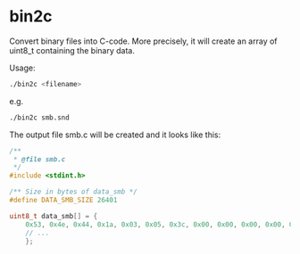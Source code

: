 # bin2c

Convert binary files into C-code.
More precisely, it will create an array of uint8_t containing the binary data.

Usage:
```sh
./bin2c <filename>
```
e.g.
```sh
./bin2c smb.snd
```

The output file smb.c will be created and it looks like this:

```c
/**
 * @file smb.c
 */
#include <stdint.h>

/** Size in bytes of data_smb */
#define DATA_SMB_SIZE 26401

uint8_t data_smb[] = {
    0x53, 0x4e, 0x44, 0x1a, 0x03, 0x05, 0x3c, 0x00, 0x00, 0x00, 0x00, 0x00, 0x00, 0x00, 0x00, 0x00,
    // ...
    };
```
